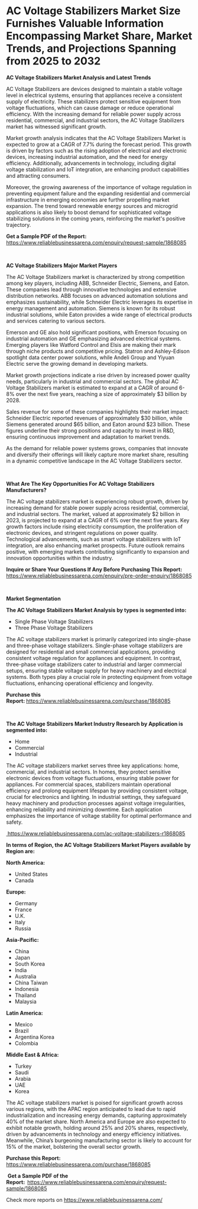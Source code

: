 <p><h1>AC Voltage Stabilizers Market Size Furnishes Valuable Information Encompassing Market Share, Market Trends, and Projections Spanning from 2025 to 2032</h1></p><p><strong>AC Voltage Stabilizers Market Analysis and Latest Trends</strong></p>
<p><p>AC Voltage Stabilizers are devices designed to maintain a stable voltage level in electrical systems, ensuring that appliances receive a consistent supply of electricity. These stabilizers protect sensitive equipment from voltage fluctuations, which can cause damage or reduce operational efficiency. With the increasing demand for reliable power supply across residential, commercial, and industrial sectors, the AC Voltage Stabilizers market has witnessed significant growth.</p><p>Market growth analysis indicates that the AC Voltage Stabilizers Market is expected to grow at a CAGR of 7.7% during the forecast period. This growth is driven by factors such as the rising adoption of electrical and electronic devices, increasing industrial automation, and the need for energy efficiency. Additionally, advancements in technology, including digital voltage stabilization and IoT integration, are enhancing product capabilities and attracting consumers.</p><p>Moreover, the growing awareness of the importance of voltage regulation in preventing equipment failure and the expanding residential and commercial infrastructure in emerging economies are further propelling market expansion. The trend toward renewable energy sources and microgrid applications is also likely to boost demand for sophisticated voltage stabilizing solutions in the coming years, reinforcing the market's positive trajectory.</p></p>
<p><strong>Get a Sample PDF of the Report:&nbsp;</strong> <a href="https://www.reliablebusinessarena.com/enquiry/request-sample/1868085?utm_campaign=3181&utm_medium=2&utm_source=Github&utm_content=ia&utm_term=07042025&utm_id=ac-voltage-stabilizers">https://www.reliablebusinessarena.com/enquiry/request-sample/1868085</a></p>
<p>&nbsp;</p>
<p><strong>AC Voltage Stabilizers Major Market Players</strong></p>
<p><p>The AC Voltage Stabilizers market is characterized by strong competition among key players, including ABB, Schneider Electric, Siemens, and Eaton. These companies lead through innovative technologies and extensive distribution networks. ABB focuses on advanced automation solutions and emphasizes sustainability, while Schneider Electric leverages its expertise in energy management and automation. Siemens is known for its robust industrial solutions, while Eaton provides a wide range of electrical products and services catering to various sectors.</p><p>Emerson and GE also hold significant positions, with Emerson focusing on industrial automation and GE emphasizing advanced electrical systems. Emerging players like Watford Control and Elsis are making their mark through niche products and competitive pricing. Statron and Ashley-Edison spotlight data center power solutions, while Andeli Group and Yiyuan Electric serve the growing demand in developing markets.</p><p>Market growth projections indicate a rise driven by increased power quality needs, particularly in industrial and commercial sectors. The global AC Voltage Stabilizers market is estimated to expand at a CAGR of around 6-8% over the next five years, reaching a size of approximately $3 billion by 2028.</p><p>Sales revenue for some of these companies highlights their market impact: Schneider Electric reported revenues of approximately $30 billion, while Siemens generated around $65 billion, and Eaton around $23 billion. These figures underline their strong positions and capacity to invest in R&D, ensuring continuous improvement and adaptation to market trends.</p><p>As the demand for reliable power systems grows, companies that innovate and diversify their offerings will likely capture more market share, resulting in a dynamic competitive landscape in the AC Voltage Stabilizers sector.</p></p>
<p>&nbsp;</p>
<p><strong>What Are The Key Opportunities For AC Voltage Stabilizers Manufacturers?</strong></p>
<p><p>The AC voltage stabilizers market is experiencing robust growth, driven by increasing demand for stable power supply across residential, commercial, and industrial sectors. The market, valued at approximately $2 billion in 2023, is projected to expand at a CAGR of 6% over the next five years. Key growth factors include rising electricity consumption, the proliferation of electronic devices, and stringent regulations on power quality. Technological advancements, such as smart voltage stabilizers with IoT integration, are also enhancing market prospects. Future outlook remains positive, with emerging markets contributing significantly to expansion and innovation opportunities within the industry.</p></p>
<p><strong>Inquire or Share Your Questions If Any Before Purchasing This Report:</strong> <a href="https://www.reliablebusinessarena.com/enquiry/pre-order-enquiry/1868085?utm_campaign=3181&utm_medium=2&utm_source=Github&utm_content=ia&utm_term=07042025&utm_id=ac-voltage-stabilizers">https://www.reliablebusinessarena.com/enquiry/pre-order-enquiry/1868085</a></p>
<p>&nbsp;</p>
<p><strong>Market Segmentation</strong></p>
<p><strong>The AC Voltage Stabilizers Market Analysis by types is segmented into:</strong></p>
<p><ul><li>Single Phase Voltage Stabilizers</li><li>Three Phase Voltage Stabilizers</li></ul></p>
<p><p>The AC voltage stabilizers market is primarily categorized into single-phase and three-phase voltage stabilizers. Single-phase voltage stabilizers are designed for residential and small commercial applications, providing consistent voltage regulation for appliances and equipment. In contrast, three-phase voltage stabilizers cater to industrial and larger commercial setups, ensuring stable voltage supply for heavy machinery and electrical systems. Both types play a crucial role in protecting equipment from voltage fluctuations, enhancing operational efficiency and longevity.</p></p>
<p><strong>Purchase this Report:&nbsp;</strong><a href="https://www.reliablebusinessarena.com/purchase/1868085?utm_campaign=3181&utm_medium=2&utm_source=Github&utm_content=ia&utm_term=07042025&utm_id=ac-voltage-stabilizers">https://www.reliablebusinessarena.com/purchase/1868085</a></p>
<p>&nbsp;</p>
<p><strong>The AC Voltage Stabilizers Market Industry Research by Application is segmented into:</strong></p>
<p><ul><li>Home</li><li>Commercial</li><li>Industrial</li></ul></p>
<p><p>The AC voltage stabilizers market serves three key applications: home, commercial, and industrial sectors. In homes, they protect sensitive electronic devices from voltage fluctuations, ensuring stable power for appliances. For commercial spaces, stabilizers maintain operational efficiency and prolong equipment lifespan by providing consistent voltage, crucial for electronics and lighting. In industrial settings, they safeguard heavy machinery and production processes against voltage irregularities, enhancing reliability and minimizing downtime. Each application emphasizes the importance of voltage stability for optimal performance and safety.</p></p>
<p><a href="https://www.reliablebusinessarena.com/ac-voltage-stabilizers-r1868085?utm_campaign=3181&utm_medium=2&utm_source=Github&utm_content=ia&utm_term=07042025&utm_id=ac-voltage-stabilizers">&nbsp;https://www.reliablebusinessarena.com/ac-voltage-stabilizers-r1868085</a></p>
<p><strong>In terms of Region, the AC Voltage Stabilizers Market Players available by Region are:</strong></p>
<p>
    <p> <strong> North America: </strong>
        <ul>
            <li>United States</li>
            <li>Canada</li>
        </ul>
        </p> 
    <p> <strong> Europe: </strong>
        <ul>
            <li>Germany</li>
            <li>France</li>
            <li>U.K.</li>
            <li>Italy</li>
            <li>Russia</li>
        </ul>
        </p> 
    <p> <strong> Asia-Pacific: </strong>
        <ul>
            <li>China</li>
            <li>Japan</li>
            <li>South Korea</li>
            <li>India</li>
            <li>Australia</li>
            <li>China Taiwan</li>
            <li>Indonesia</li>
            <li>Thailand</li>
            <li>Malaysia</li>
        </ul>
        </p> 
    <p> <strong> Latin America: </strong>
        <ul>
            <li>Mexico</li>
            <li>Brazil</li>
            <li>Argentina Korea</li>
            <li>Colombia</li>
        </ul>
        </p> 
    <p> <strong> Middle East & Africa: </strong>
        <ul>
            <li>Turkey</li>
            <li>Saudi</li>
            <li>Arabia</li>
            <li>UAE</li>
            <li>Korea</li>
        </ul>
    </p>
    </p>
<p><p>The AC voltage stabilizers market is poised for significant growth across various regions, with the APAC region anticipated to lead due to rapid industrialization and increasing energy demands, capturing approximately 40% of the market share. North America and Europe are also expected to exhibit notable growth, holding around 25% and 20% shares, respectively, driven by advancements in technology and energy efficiency initiatives. Meanwhile, China’s burgeoning manufacturing sector is likely to account for 15% of the market, bolstering the overall sector growth.</p></p>
<p><strong>Purchase this Report: </strong><a href="https://www.reliablebusinessarena.com/purchase/1868085?utm_campaign=3181&utm_medium=2&utm_source=Github&utm_content=ia&utm_term=07042025&utm_id=ac-voltage-stabilizers">https://www.reliablebusinessarena.com/purchase/1868085</a></p>
<p>&nbsp;<strong>Get a Sample PDF of the Report:&nbsp;&nbsp;</strong><a href="https://www.reliablebusinessarena.com/enquiry/request-sample/1868085?utm_campaign=3181&utm_medium=2&utm_source=Github&utm_content=ia&utm_term=07042025&utm_id=ac-voltage-stabilizers">https://www.reliablebusinessarena.com/enquiry/request-sample/1868085</a></p>
<p><strong></strong></p>
<p>Check more reports on <a href="https://www.reliablebusinessarena.com/?utm_campaign=3181&utm_medium=2&utm_source=Github&utm_content=ia&utm_term=07042025&utm_id=ac-voltage-stabilizers">https://www.reliablebusinessarena.com/</a></p>
